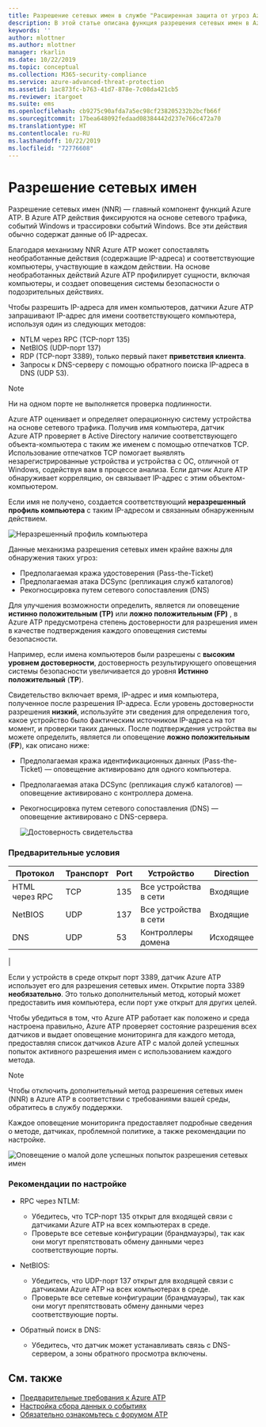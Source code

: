 ```yaml
---
title: Разрешение сетевых имен в службе "Расширенная защита от угроз Azure" | Документация Майкрософт
description: В этой статье описана функция разрешения сетевых имен в Azure ATP и способы ее использования.
keywords: ''
author: mlottner
ms.author: mlottner
manager: rkarlin
ms.date: 10/22/2019
ms.topic: conceptual
ms.collection: M365-security-compliance
ms.service: azure-advanced-threat-protection
ms.assetid: 1ac873fc-b763-41d7-878e-7c08da421cb5
ms.reviewer: itargoet
ms.suite: ems
ms.openlocfilehash: cb9275c90afda7a5ec98cf238205232b2bcfb66f
ms.sourcegitcommit: 17bea648092fedaad08384442d237e766c472a70
ms.translationtype: HT
ms.contentlocale: ru-RU
ms.lasthandoff: 10/22/2019
ms.locfileid: "72776608"
---
```

# <a name="what-is-network-name-resolution"></a>Разрешение сетевых имен

Разрешение сетевых имен (NNR) — главный компонент функций Azure ATP. В Azure ATP действия фиксируются на основе сетевого трафика, событий Windows и трассировки событий Windows. Все эти действия обычно содержат данные об IP-адресах. 

Благодаря механизму NNR Azure ATP может сопоставлять необработанные действия (содержащие IP-адреса) и соответствующие компьютеры, участвующие в каждом действии. На основе необработанных действий Azure ATP профилирует сущности, включая компьютеры, и создает оповещения системы безопасности о подозрительных действиях.

Чтобы разрешить IP-адреса для имен компьютеров, датчики Azure ATP запрашивают IP-адрес для имени соответствующего компьютера, используя один из следующих методов:

- NTLM через RPC (TCP-порт 135)
- NetBIOS (UDP-порт 137)
- RDP (TCP-порт 3389), только первый пакет **приветствия клиента**.
- Запросы к DNS-серверу с помощью обратного поиска IP-адреса в DNS (UDP 53).

> [!NOTE]
> Ни на одном порте не выполняется проверка подлинности.

Azure ATP оценивает и определяет операционную систему устройства на основе сетевого трафика. Получив имя компьютера, датчик Azure ATP проверяет в Active Directory наличие соответствующего объекта-компьютера с таким же именем с помощью отпечатков TCP. Использование отпечатков TCP помогает выявлять незарегистрированные устройства и устройства с ОС, отличной от Windows, содействуя вам в процессе анализа. Если датчик Azure ATP обнаруживает корреляцию, он связывает IP-адрес с этим объектом-компьютером. 

Если имя не получено, создается соответствующий **неразрешенный профиль компьютера** с таким IP-адресом и связанным обнаруженным действием.

![Неразрешенный профиль компьютера](media/unresolved-computer-profile.png)


Данные механизма разрешения сетевых имен крайне важны для обнаружения таких угроз:

- Предполагаемая кража удостоверения (Pass-the-Ticket)
- Предполагаемая атака DCSync (репликация служб каталогов)
- Рекогносцировка путем сетевого сопоставления (DNS)

Для улучшения возможности определить, является ли оповещение **истинно положительным (TP)** или **ложно положительным (FP)** , в Azure ATP предусмотрена степень достоверности для разрешения имен в качестве подтверждения каждого оповещения системы безопасности. 
 
Например, если имена компьютеров были разрешены с **высоким уровнем достоверности**, достоверность результирующего оповещения системы безопасности увеличивается до уровня **Истинно положительный** (**TP**). 

Свидетельство включает время, IP-адрес и имя компьютера, полученное после разрешения IP-адреса. Если уровень достоверности разрешения **низкий**, используйте эти сведения для определения того, какое устройство было фактическим источником IP-адреса на тот момент, и проверки таких данных. После подтверждения устройства вы можете определить, является ли оповещение **ложно положительным** (**FP**), как описано ниже:

- Предполагаемая кража идентификационных данных (Pass-the-Ticket) — оповещение активировано для одного компьютера.
- Предполагаемая атака DCSync (репликация служб каталогов) — оповещение активировано с контроллера домена.
- Рекогносцировка путем сетевого сопоставления (DNS) — оповещение активировано с DNS-сервера.

    ![Достоверность свидетельства](media/nnr-high-certainty.png)



### <a name="prerequisites"></a>Предварительные условия
|Протокол|  Транспорт|  Port|   Устройство| Direction|
|--------|--------|------|-------|------|
|HTML через RPC| TCP |135|   Все устройства в сети| Входящие|
|NetBIOS|   UDP|    137|    Все устройства в сети| Входящие|
|DNS|   UDP|    53| Контроллеры домена| Исходящее|
|

Если у устройств в среде открыт порт 3389, датчик Azure ATP использует его для разрешения сетевых имен.
Открытие порта 3389 **необязательно**. Это только дополнительный метод, который может предоставить имя компьютера, если порт уже открыт для других целей.

Чтобы убедиться в том, что Azure ATP работает как положено и среда настроена правильно, Azure ATP проверяет состояние разрешения всех датчиков и выдает оповещение мониторинга для каждого метода, предоставляя список датчиков Azure ATP с малой долей успешных попыток активного разрешения имен с использованием каждого метода.

> [!NOTE]
> Чтобы отключить дополнительный метод разрешения сетевых имен (NNR) в Azure ATP в соответствии с требованиями вашей среды, обратитесь в службу поддержки. 

Каждое оповещение мониторинга предоставляет подробные сведения о методе, датчиках, проблемной политике, а также рекомендации по настройке.

![Оповещение о малой доле успешных попыток разрешения сетевых имен](media/atp-nnr-success-rate.png)



### <a name="configuration-recommendations"></a>Рекомендации по настройке

- RPC через NTLM:
    - Убедитесь, что TCP-порт 135 открыт для входящей связи с датчиками Azure ATP на всех компьютерах в среде.
    - Проверьте все сетевые конфигурации (брандмауэры), так как они могут препятствовать обмену данными через соответствующие порты.

- NetBIOS:
    - Убедитесь, что UDP-порт 137 открыт для входящей связи с датчиками Azure ATP на всех компьютерах в среде.
    - Проверьте все сетевые конфигурации (брандмауэры), так как они могут препятствовать обмену данными через соответствующие порты.
- Обратный поиск в DNS:
    - Убедитесь, что датчик может устанавливать связь с DNS-сервером, а зоны обратного просмотра включены.


## <a name="see-also"></a>См. также
- [Предварительные требования к Azure ATP](atp-prerequisites.md)
- [Настройка сбора данных о событиях](configure-event-collection.md)
- [Обязательно ознакомьтесь с форумом ATP](https://aka.ms/azureatpcommunity)
